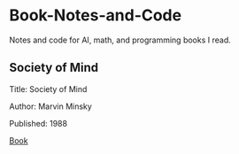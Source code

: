 # Book-Notes-and-Code
Notes and code for AI, math, and programming books I read.

## Society of Mind

Title: Society of Mind

Author: Marvin Minsky

Published: 1988

[Book](/SocietyOfMind/Contents.md)




